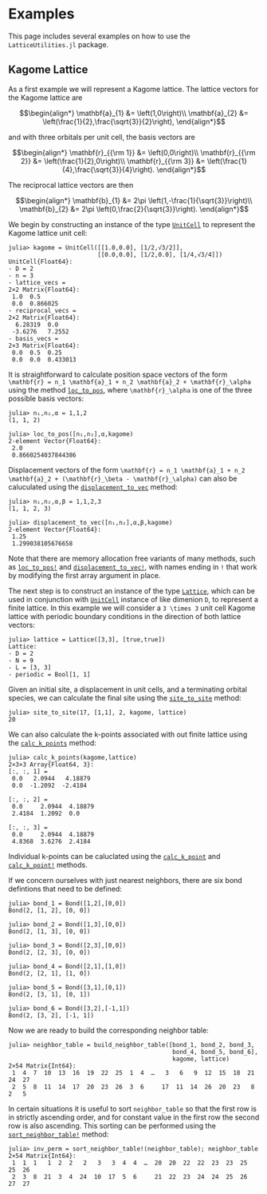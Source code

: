 # Examples

This page includes several examples on how to use the `LatticeUtilities.jl` package.

## Kagome Lattice

As a first example we will represent a Kagome lattice.
The lattice vectors for the Kagome lattice are

```math
\begin{align*}
\mathbf{a}_{1} &= \left(1,0\right)\\
\mathbf{a}_{2} &= \left(\frac{1}{2},\frac{\sqrt{3}}{2}\right),
\end{align*}
```

and with three orbitals per unit cell, the basis vectors are

```math
\begin{align*}
\mathbf{r}_{{\rm 1}} &= \left(0,0\right)\\
\mathbf{r}_{{\rm 2}} &= \left(\frac{1}{2},0\right)\\
\mathbf{r}_{{\rm 3}} &= \left(\frac{1}{4},\frac{\sqrt{3}}{4}\right).
\end{align*}
```

The reciprocal lattice vectors are then

```math
\begin{align*}
\mathbf{b}_{1} &= 2\pi \left(1,-\frac{1}{\sqrt{3}}\right)\\
\mathbf{b}_{2} &= 2\pi \left(0,\frac{2}{\sqrt{3}}\right).
\end{align*}
```

We begin by constructing an instance of the type [`UnitCell`](@ref) to represent
the Kagome lattice unit cell:

```jldoctest kagome; setup = :(using LatticeUtilities)
julia> kagome = UnitCell([[1.0,0.0], [1/2,√3/2]],
                         [[0.0,0.0], [1/2,0.0], [1/4,√3/4]])
UnitCell{Float64}:
- D = 2
- n = 3
- lattice_vecs =
2×2 Matrix{Float64}:
 1.0  0.5
 0.0  0.866025
- reciprocal_vecs =
2×2 Matrix{Float64}:
  6.28319  0.0
 -3.6276   7.2552
- basis_vecs =
2×3 Matrix{Float64}:
 0.0  0.5  0.25
 0.0  0.0  0.433013
```

It is straightforward to calculate position space vectors of the form
``\mathbf{r} = n_1 \mathbf{a}_1 + n_2 \mathbf{a}_2 + \mathbf{r}_\alpha``
using the method [`loc_to_pos`](@ref), where ``\mathbf{r}_\alpha`` is one of the
three possible basis vectors:

```jldoctest kagome
julia> n₁,n₂,α = 1,1,2
(1, 1, 2)

julia> loc_to_pos([n₁,n₂],α,kagome)
2-element Vector{Float64}:
 2.0
 0.8660254037844386
```

Displacement vectors of the form
``\mathbf{r} = n_1 \mathbf{a}_1 + n_2 \mathbf{a}_2 + (\mathbf{r}_\beta - \mathbf{r}_\alpha)``
can also be caluculated using the [`displacement_to_vec`](@ref) method:

```jldoctest kagome
julia> n₁,n₂,α,β = 1,1,2,3
(1, 1, 2, 3)

julia> displacement_to_vec([n₁,n₂],α,β,kagome)
2-element Vector{Float64}:
 1.25
 1.299038105676658
```

Note that there are memory allocation free variants of many methods, such as [`loc_to_pos!`](@ref)
and [`displacement_to_vec!`](@ref), with names ending in `!` that work by modifying
the first array argument in place.

The next step is to construct an instance of the type [`Lattice`](@ref), which can be used in conjunction
with [`UnitCell`](@ref) instance of like dimenion `D`, to represent a finite lattice.
In this example we will consider a ``3 \times 3`` unit cell Kagome lattice with periodic boundary conditions
in the direction of both lattice vectors:

```jldoctest kagome
julia> lattice = Lattice([3,3], [true,true])
Lattice:
- D = 2
- N = 9
- L = [3, 3]
- periodic = Bool[1, 1]
```

Given an initial site, a displacement in unit cells, and a terminating orbital species,
we can calculate the final site using the [`site_to_site`](@ref) method:

```jldoctest kagome
julia> site_to_site(17, [1,1], 2, kagome, lattice)
20
```

We can also calculate the k-points associated with out finite lattice using the [`calc_k_points`](@ref) method:

```jldoctest kagome
julia> calc_k_points(kagome,lattice)
2×3×3 Array{Float64, 3}:
[:, :, 1] =
 0.0   2.0944   4.18879
 0.0  -1.2092  -2.4184

[:, :, 2] =
 0.0     2.0944  4.18879
 2.4184  1.2092  0.0

[:, :, 3] =
 0.0     2.0944  4.18879
 4.8368  3.6276  2.4184
```

Individual k-points can be caluclated using the [`calc_k_point`](@ref) and [`calc_k_point!`](@ref) methods.

If we concern ourselves with just nearest neighbors, there are
six bond defintions that need to be defined:

```jldoctest kagome
julia> bond_1 = Bond([1,2],[0,0])
Bond(2, [1, 2], [0, 0])

julia> bond_2 = Bond([1,3],[0,0])
Bond(2, [1, 3], [0, 0])

julia> bond_3 = Bond([2,3],[0,0])
Bond(2, [2, 3], [0, 0])

julia> bond_4 = Bond([2,1],[1,0])
Bond(2, [2, 1], [1, 0])

julia> bond_5 = Bond([3,1],[0,1])
Bond(2, [3, 1], [0, 1])

julia> bond_6 = Bond([3,2],[-1,1])
Bond(2, [3, 2], [-1, 1])
```

Now we are ready to build the corresponding neighbor table:
```jldoctest kagome
julia> neighbor_table = build_neighbor_table([bond_1, bond_2, bond_3,
                                              bond_4, bond_5, bond_6],
                                              kagome, lattice)
2×54 Matrix{Int64}:
 1  4  7  10  13  16  19  22  25  1  4  …   3   6   9  12  15  18  21  24  27
 2  5  8  11  14  17  20  23  26  3  6     17  11  14  26  20  23   8   2   5
```

In certain situations it is useful to sort `neighbor_table` so that the first row
is in strictly ascending order, and for constant value in the first row the second
row is also ascending. This sorting can be performed using the [`sort_neighbor_table!`](@ref)
method:

```jldoctest kagome
julia> inv_perm = sort_neighbor_table!(neighbor_table); neighbor_table
2×54 Matrix{Int64}:
 1  1  1   1  2  2   2   3   3  4  4  …  20  20  22  22  23  23  25  25  26
 2  3  8  21  3  4  24  10  17  5  6     21  22  23  24  24  25  26  27  27
```